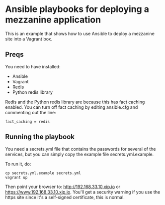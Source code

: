# Ansible playbooks for deploying a mezzanine application

This is an example that shows how to use Ansible to deploy a mezzanine site into
a Vagrant box.

## Preqs

You need to have installed:

* Ansible
* Vagrant
* Redis
* Python redis library

Redis and the Python redis library are because this has fact caching enabled.
You can turn off fact caching by editing ansible.cfg and commenting out the line:

    fact_caching = redis


## Running the playbook


You need a secrets.yml file that contains the passwords for several of the
services, but you can simply copy the example file secrets.yml.example.

To run it, do:

    cp secrets.yml.example secrets.yml
    vagrant up

Then point your browser to: http://192.168.33.10.xip.io or
https://www.192.168.33.10.xip.io. You'll get a security warning if you use the
https site since it's a self-signed certificate, this is normal.
